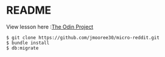 # README

View lesson here :[The Odin Project](https://www.theodinproject.com/courses/ruby-on-rails/lessons/building-with-active-record)

```
$ git clone https://github.com/jmooree30/micro-reddit.git
$ bundle install
$ db:migrate
```
